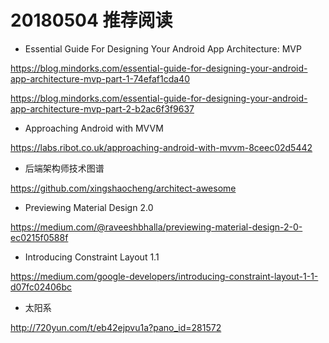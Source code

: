 # 20180504 推荐阅读

* Essential Guide For Designing Your Android App Architecture: MVP

https://blog.mindorks.com/essential-guide-for-designing-your-android-app-architecture-mvp-part-1-74efaf1cda40

https://blog.mindorks.com/essential-guide-for-designing-your-android-app-architecture-mvp-part-2-b2ac6f3f9637
 
* Approaching Android with MVVM

https://labs.ribot.co.uk/approaching-android-with-mvvm-8ceec02d5442
 
* 后端架构师技术图谱

https://github.com/xingshaocheng/architect-awesome

* Previewing Material Design 2.0

https://medium.com/@raveeshbhalla/previewing-material-design-2-0-ec0215f0588f

* Introducing Constraint Layout 1.1

https://medium.com/google-developers/introducing-constraint-layout-1-1-d07fc02406bc

* 太阳系

http://720yun.com/t/eb42ejpvu1a?pano_id=281572